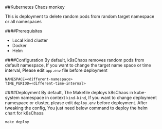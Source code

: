 ##Kubernetes Chaos monkey

This is deployment to delete random pods from random target namespace or all namespaces


####Prerequisites
* Local kind cluster
* Docker 
* Helm

####Configuration
By default, k9sChaos removes random pods from default namespace, If you want to change the target name space or time interval,
Please edit `app.env` file before deployment
```env
NAMESPACE=<different-namespace>
TIME_PERIOD=<different-time-internal>
```

####Deployment
By default, The Makefile deploys k8sChaos in kube-system namespace in context `kind-kind`, If you want to change deployment 
namespace or cluster, please edit `deploy.env` before deployment. 
After tweaking the config, You just need below command to deploy the helm chart for k8sChaos
```shell
make deploy
```